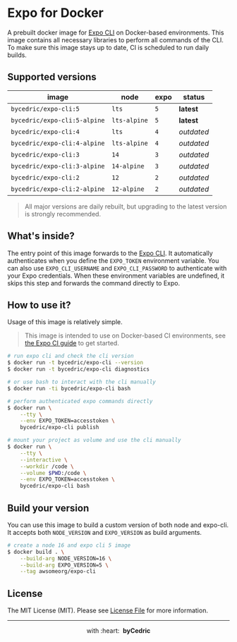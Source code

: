 # Expo for Docker

A prebuilt docker image for [Expo CLI][link-cli] on Docker-based environments.
This image contains all necessary libraries to perform all commands of the CLI.
To make sure this image stays up to date, CI is scheduled to run daily builds.

## Supported versions

| image                        | node         | expo | status     |
| ---------------------------- | ------------ | ---- | ---------- |
| `bycedric/expo-cli:5`        | `lts`        | `5`  | **latest** |
| `bycedric/expo-cli:5-alpine` | `lts-alpine` | `5`  | **latest** |
| `bycedric/expo-cli:4`        | `lts`        | `4`  | _outdated_ |
| `bycedric/expo-cli:4-alpine` | `lts-alpine` | `4`  | _outdated_ |
| `bycedric/expo-cli:3`        | `14`         | `3`  | _outdated_ |
| `bycedric/expo-cli:3-alpine` | `14-alpine`  | `3`  | _outdated_ |
| `bycedric/expo-cli:2`        | `12`         | `2`  | _outdated_ |
| `bycedric/expo-cli:2-alpine` | `12-alpine`  | `2`  | _outdated_ |

> All major versions are daily rebuilt, but upgrading to the latest version is strongly recommended.

## What's inside?

The entry point of this image forwards to the [Expo CLI][link-cli].
It automatically authenticates when you define the `EXPO_TOKEN` environment variable.
You can also use `EXPO_CLI_USERNAME` and `EXPO_CLI_PASSWORD` to authenticate with your Expo credentials.
When these environment variables are undefined, it skips this step and forwards the command directly to Expo.

## How to use it?

Usage of this image is relatively simple.

> This image is intended to use on Docker-based CI environments, see [the Expo CI guide][link-docs] to get started.

```bash
# run expo cli and check the cli version
$ docker run -t bycedric/expo-cli --version
$ docker run -t bycedric/expo-cli diagnostics

# or use bash to interact with the cli manually
$ docker run -ti bycedric/expo-cli bash

# perform authenticated expo commands directly
$ docker run \
    --tty \
    --env EXPO_TOKEN=accesstoken \
    bycedric/expo-cli publish

# mount your project as volume and use the cli manually
$ docker run \
    --tty \
    --interactive \
    --workdir /code \
    --volume $PWD:/code \
    --env EXPO_TOKEN=accesstoken \
    bycedric/expo-cli bash
```

## Build your version

You can use this image to build a custom version of both node and expo-cli.
It accepts both `NODE_VERSION` and `EXPO_VERSION` as build arguments.

```bash
# create a node 16 and expo cli 5 image
$ docker build . \
    --build-arg NODE_VERSION=16 \
    --build-arg EXPO_VERSION=5 \
    --tag awsomeorg/expo-cli
```

## License

The MIT License (MIT). Please see [License File](LICENSE.md) for more information.

---

<p align="center">
    with&nbsp:heart:&nbsp&nbsp<strong>byCedric</strong>
</p>

[link-cli]: https://docs.expo.io/workflow/expo-cli/
[link-docs]: https://docs.expo.io/guides/setting-up-continuous-integration/
